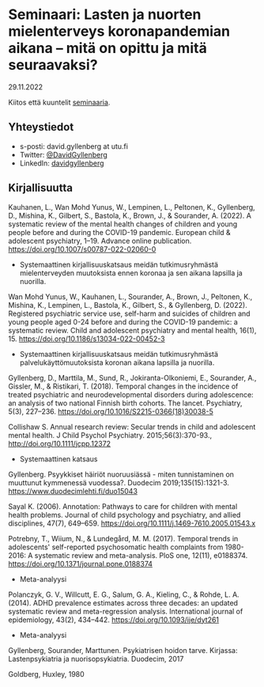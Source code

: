 # Seminaari: Lasten ja nuorten mielenterveys koronapandemian aikana – mitä on opittu ja mitä seuraavaksi? 
29.11.2022

Kiitos että kuuntelit [seminaaria](https://invest.utu.fi/fi/events/seminaari-lasten-ja-nuorten-mielenterveys-koronapandemian-aikana/). 

## Yhteystiedot

- s-posti: david.gyllenberg at utu.fi
- Twitter: [@DavidGyllenberg](https://twitter.com/DavidGyllenberg)
- LinkedIn: [davidgyllenberg](https://www.linkedin.com/in/davidgyllenberg)

## Kirjallisuutta

Kauhanen, L., Wan Mohd Yunus, W., Lempinen, L., Peltonen, K., Gyllenberg, D., Mishina, K., Gilbert, S., Bastola, K., Brown, J., & Sourander, A. (2022). A systematic review of the mental health changes of children and young people before and during the COVID-19 pandemic. European child & adolescent psychiatry, 1–19. Advance online publication. https://doi.org/10.1007/s00787-022-02060-0
- Systemaattinen kirjallisuuskatsaus meidän tutkimusryhmästä mielenterveyden muutoksista ennen koronaa ja sen aikana lapsilla ja nuorilla.

Wan Mohd Yunus, W., Kauhanen, L., Sourander, A., Brown, J., Peltonen, K., Mishina, K., Lempinen, L., Bastola, K., Gilbert, S., & Gyllenberg, D. (2022). Registered psychiatric service use, self-harm and suicides of children and young people aged 0-24 before and during the COVID-19 pandemic: a systematic review. Child and adolescent psychiatry and mental health, 16(1), 15. https://doi.org/10.1186/s13034-022-00452-3
- Systemaattinen kirjallisuuskatsaus meidän tutkimusryhmästä palvelukäyttömuutoksista koronan aikana lapsilla ja nuorilla.

Gyllenberg, D., Marttila, M., Sund, R., Jokiranta-Olkoniemi, E., Sourander, A., Gissler, M., & Ristikari, T. (2018). Temporal changes in the incidence of treated psychiatric and neurodevelopmental disorders during adolescence: an analysis of two national Finnish birth cohorts. The lancet. Psychiatry, 5(3), 227–236. https://doi.org/10.1016/S2215-0366(18)30038-5

Collishaw S. Annual research review: Secular trends in child and adolescent mental health. J Child Psychol Psychiatry. 2015;56(3):370-93., http://doi.org/10.1111/jcpp.12372 
- Systemaattinen katsaus 	

Gyllenberg. Psyykkiset häiriöt nuoruusiässä - miten tunnistaminen on muuttunut kymmenessä vuodessa?. Duodecim 2019;135(15):1321-3. https://www.duodecimlehti.fi/duo15043  

Sayal K. (2006). Annotation: Pathways to care for children with mental health problems. Journal of child psychology and psychiatry, and allied disciplines, 47(7), 649–659. https://doi.org/10.1111/j.1469-7610.2005.01543.x  

Potrebny, T., Wiium, N., & Lundegård, M. M. (2017). Temporal trends in adolescents' self-reported psychosomatic health complaints from 1980-2016: A systematic review and meta-analysis. PloS one, 12(11), e0188374. https://doi.org/10.1371/journal.pone.0188374
- Meta-analyysi

Polanczyk, G. V., Willcutt, E. G., Salum, G. A., Kieling, C., & Rohde, L. A. (2014). ADHD prevalence estimates across three decades: an updated systematic review and meta-regression analysis. International journal of epidemiology, 43(2), 434–442. https://doi.org/10.1093/ije/dyt261
- Meta-analyysi

Gyllenberg, Sourander, Marttunen. Psykiatrisen hoidon tarve. Kirjassa: Lastenpsykiatria ja nuorisopsykiatria. Duodecim, 2017  

Goldberg, Huxley, 1980  
